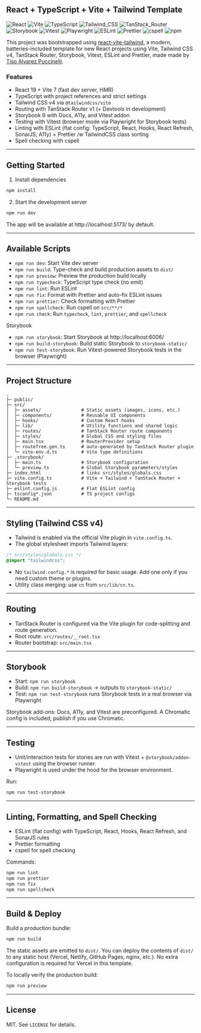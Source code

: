 ## React + TypeScript + Vite + Tailwind Template

![React](https://img.shields.io/badge/React-20232A?logo=react&logoColor=61DAFB)
![Vite](https://img.shields.io/badge/Vite-646CFF?logo=vite&logoColor=white)
![TypeScript](https://img.shields.io/badge/TypeScript-3178C6?logo=typescript&logoColor=white)
![Tailwind_CSS](https://img.shields.io/badge/Tailwind_CSS-06B6D4?logo=tailwindcss&logoColor=white)
![TanStack_Router](https://img.shields.io/badge/TanStack_Router-ED8936)
![Storybook](https://img.shields.io/badge/Storybook-FF4785?logo=storybook&logoColor=white)
![Vitest](https://img.shields.io/badge/Vitest-6E9F18?logo=vitest&logoColor=white)
![Playwright](https://img.shields.io/badge/Playwright-45BA4B?logo=playwright&logoColor=white)
![ESLint](https://img.shields.io/badge/ESLint-3A33D1?logo=eslint&logoColor=white)
![Prettier](https://img.shields.io/badge/Prettier-F7B93E?logo=prettier&logoColor=000)
![cspell](https://img.shields.io/badge/CSpell-66CCFF)
![npm](https://img.shields.io/badge/npm-CB3837?logo=npm&logoColor=white)

This project was bootstrapped using
[react-vite-tailwind](https://github.com/tisoap/react-vite-tailwind), a modern, batteries-included template for new React projects using Vite, Tailwind CSS v4, TanStack Router, Storybook, Vitest, ESLint and Prettier, made made by [Tiso Alvarez Puccinelli](https://github.com/tisoap).

### Features

- React 19 + Vite 7 (fast dev server, HMR)
- TypeScript with project references and strict settings
- Tailwind CSS v4 via `@tailwindcss/vite`
- Routing with TanStack Router v1 (+ Devtools in development)
- Storybook 9 with Docs, A11y, and Vitest addon
- Testing with Vitest (browser mode via Playwright for Storybook tests)
- Linting with ESLint (flat config: TypeScript, React, Hooks, React Refresh, SonarJS, A11y) + Prettier /w TailwindCSS class sorting
- Spell checking with cspell

---

## Getting Started

1. Install dependencies

```bash
npm install
```

2. Start the development server

```bash
npm run dev
```

The app will be available at http://localhost:5173/ by default.

---

## Available Scripts

- `npm run dev`: Start Vite dev server
- `npm run build`: Type-check and build production assets to `dist/`
- `npm run preview`: Preview the production build locally
- `npm run typecheck`: TypeScript type check (no emit)
- `npm run lint`: Run ESLint
- `npm run fix`: Format with Prettier and auto-fix ESLint issues
- `npm run prettier`: Check formatting with Prettier
- `npm run spellcheck`: Run cspell on `src/**/*`
- `npm run check`: Run `typecheck`, `lint`, `prettier`, and `spellcheck`

Storybook

- `npm run storybook`: Start Storybook at http://localhost:6006/
- `npm run build-storybook`: Build static Storybook to `storybook-static/`
- `npm run test-storybook`: Run Vitest-powered Storybook tests in the browser (Playwright)

---

## Project Structure

```
.
├─ public/
├─ src/
│  ├─ assets/               # Static assets (images, icons, etc.)
│  ├─ components/           # Reusable UI components
│  ├─ hooks/                # Custom React hooks
│  ├─ lib/                  # Utility functions and shared logic
│  ├─ routes/               # TanStack Router route components
│  ├─ styles/               # Global CSS and styling files
│  ├─ main.tsx              # RouterProvider setup
│  ├─ routeTree.gen.ts      # auto-generated by TanStack Router plugin
│  └─ vite-env.d.ts         # Vite type definitions
├─ .storybook/
│  ├─ main.ts               # Storybook configuration
│  └─ preview.ts            # Global Storybook parameters/styles
├─ index.html               # links src/styles/globals.css
├─ vite.config.ts           # Vite + Tailwind + TanStack Router + Storybook tests
├─ eslint.config.js         # Flat ESLint config
├─ tsconfig*.json           # TS project configs
└─ README.md
```

---

## Styling (Tailwind CSS v4)

- Tailwind is enabled via the official Vite plugin in `vite.config.ts`.
- The global stylesheet imports Tailwind layers:

```css
/* src/styles/globals.css */
@import "tailwindcss";
```

- No `tailwind.config.*` is required for basic usage. Add one only if you need custom theme or plugins.
- Utility class merging: use `cn` from `src/lib/cn.ts`.

---

## Routing

- TanStack Router is configured via the Vite plugin for code-splitting and route generation.
- Root route: `src/routes/__root.tsx`
- Router bootstrap: `src/main.tsx`

---

## Storybook

- Start: `npm run storybook`
- Build: `npm run build-storybook` → outputs to `storybook-static/`
- Test: `npm run test-storybook` runs Storybook tests in a real browser via Playwright

Storybook add-ons: Docs, A11y, and Vitest are preconfigured. A Chromatic config is included; publish if you use Chromatic.

---

## Testing

- Unit/interaction tests for stories are run with Vitest + `@storybook/addon-vitest` using the browser runner.
- Playwright is used under the hood for the browser environment.

Run:

```bash
npm run test-storybook
```

---

## Linting, Formatting, and Spell Checking

- ESLint (flat config) with TypeScript, React, Hooks, React Refresh, and SonarJS rules
- Prettier formatting
- cspell for spell checking

Commands:

```bash
npm run lint
npm run prettier
npm run fix
npm run spellcheck
```

---

## Build & Deploy

Build a production bundle:

```bash
npm run build
```

The static assets are emitted to `dist/`. You can deploy the contents of `dist/` to any static host (Vercel, Netlify, GitHub Pages, nginx, etc.). No extra configuration is required for Vercel in this template.

To locally verify the production build:

```bash
npm run preview
```

---

## License

MIT. See `LICENSE` for details.
